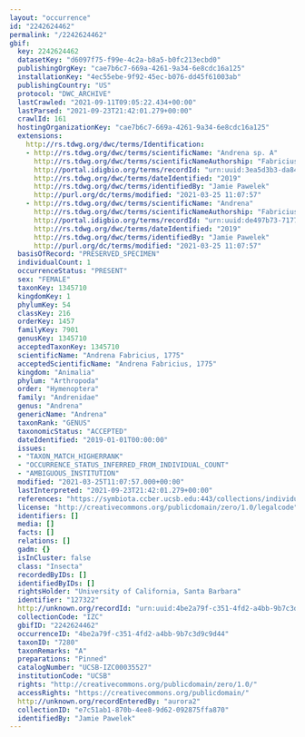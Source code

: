 ```yaml
---
layout: "occurrence"
id: "2242624462"
permalink: "/2242624462"
gbif:
  key: 2242624462
  datasetKey: "d6097f75-f99e-4c2a-b8a5-b0fc213ecbd0"
  publishingOrgKey: "cae7b6c7-669a-4261-9a34-6e8cdc16a125"
  installationKey: "4ec55ebe-9f92-45ec-b076-dd45f61003ab"
  publishingCountry: "US"
  protocol: "DWC_ARCHIVE"
  lastCrawled: "2021-09-11T09:05:22.434+00:00"
  lastParsed: "2021-09-23T21:42:01.279+00:00"
  crawlId: 161
  hostingOrganizationKey: "cae7b6c7-669a-4261-9a34-6e8cdc16a125"
  extensions:
    http://rs.tdwg.org/dwc/terms/Identification:
    - http://rs.tdwg.org/dwc/terms/scientificName: "Andrena sp. A"
      http://rs.tdwg.org/dwc/terms/scientificNameAuthorship: "Fabricius, 1775"
      http://portal.idigbio.org/terms/recordId: "urn:uuid:3ea5d3b3-da84-4ffb-a411-73f139b48377"
      http://rs.tdwg.org/dwc/terms/dateIdentified: "2019"
      http://rs.tdwg.org/dwc/terms/identifiedBy: "Jamie Pawelek"
      http://purl.org/dc/terms/modified: "2021-03-25 11:07:57"
    - http://rs.tdwg.org/dwc/terms/scientificName: "Andrena"
      http://rs.tdwg.org/dwc/terms/scientificNameAuthorship: "Fabricius, 1775"
      http://portal.idigbio.org/terms/recordId: "urn:uuid:de497b73-7177-4633-8b0a-c19fbf783fb8"
      http://rs.tdwg.org/dwc/terms/dateIdentified: "2019"
      http://rs.tdwg.org/dwc/terms/identifiedBy: "Jamie Pawelek"
      http://purl.org/dc/terms/modified: "2021-03-25 11:07:57"
  basisOfRecord: "PRESERVED_SPECIMEN"
  individualCount: 1
  occurrenceStatus: "PRESENT"
  sex: "FEMALE"
  taxonKey: 1345710
  kingdomKey: 1
  phylumKey: 54
  classKey: 216
  orderKey: 1457
  familyKey: 7901
  genusKey: 1345710
  acceptedTaxonKey: 1345710
  scientificName: "Andrena Fabricius, 1775"
  acceptedScientificName: "Andrena Fabricius, 1775"
  kingdom: "Animalia"
  phylum: "Arthropoda"
  order: "Hymenoptera"
  family: "Andrenidae"
  genus: "Andrena"
  genericName: "Andrena"
  taxonRank: "GENUS"
  taxonomicStatus: "ACCEPTED"
  dateIdentified: "2019-01-01T00:00:00"
  issues:
  - "TAXON_MATCH_HIGHERRANK"
  - "OCCURRENCE_STATUS_INFERRED_FROM_INDIVIDUAL_COUNT"
  - "AMBIGUOUS_INSTITUTION"
  modified: "2021-03-25T11:07:57.000+00:00"
  lastInterpreted: "2021-09-23T21:42:01.279+00:00"
  references: "https://symbiota.ccber.ucsb.edu:443/collections/individual/index.php?occid=127322"
  license: "http://creativecommons.org/publicdomain/zero/1.0/legalcode"
  identifiers: []
  media: []
  facts: []
  relations: []
  gadm: {}
  isInCluster: false
  class: "Insecta"
  recordedByIDs: []
  identifiedByIDs: []
  rightsHolder: "University of California, Santa Barbara"
  identifier: "127322"
  http://unknown.org/recordId: "urn:uuid:4be2a79f-c351-4fd2-a4bb-9b7c3d9c9d44"
  collectionCode: "IZC"
  gbifID: "2242624462"
  occurrenceID: "4be2a79f-c351-4fd2-a4bb-9b7c3d9c9d44"
  taxonID: "7280"
  taxonRemarks: "A"
  preparations: "Pinned"
  catalogNumber: "UCSB-IZC00035527"
  institutionCode: "UCSB"
  rights: "http://creativecommons.org/publicdomain/zero/1.0/"
  accessRights: "https://creativecommons.org/publicdomain/"
  http://unknown.org/recordEnteredBy: "aurora2"
  collectionID: "e7c51ab1-870b-4ee8-9d62-092875ffa870"
  identifiedBy: "Jamie Pawelek"
---
```

